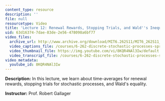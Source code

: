 ```yaml
---
content_type: resource
description: ''
file: null
resourcetype: Video
title: 'Lecture 12: Renewal Rewards, Stopping Trials, and Wald''s Inequality'
uid: 63d16374-7dae-83de-2e56-478098a6bf77
video_files:
  archive_url: http://www.archive.org/download/MIT6.262S11/MIT6_262S11_lec12_300k.mp4
  video_captions_file: /courses/6-262-discrete-stochastic-processes-spring-2011/6e4747e3c6d55552b1aff94d52bf5050_8KQR4NAl3Iw.vtt
  video_thumbnail_file: https://img.youtube.com/vi/8KQR4NAl3Iw/default.jpg
  video_transcript_file: /courses/6-262-discrete-stochastic-processes-spring-2011/22b4494e70dc749ac65993252f82cd1d_8KQR4NAl3Iw.pdf
video_metadata:
  youtube_id: 8KQR4NAl3Iw
---
```


**Description:** In this lecture, we learn about time-averages for renewal rewards, stopping trials for stochastic processes, and Wald's equality.

**Instructor:** Prof. Robert Gallager